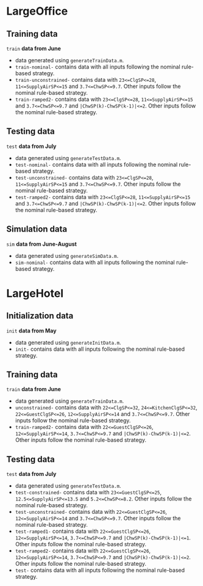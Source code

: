 # LargeOffice

## Training data ##

`train` **data from June**

* data generated using `generateTrainData.m`.
* `train-nominal-` contains data with all inputs following the nominal rule-based strategy.
* `train-unconstrained-` contains data with `23<=ClgSP<=28`, `11<=SupplyAirSP<=15` and `3.7<=ChwSP<=9.7`. Other inputs follow the nominal rule-based strategy.
* `train-ramped2-` contains data with `23<=ClgSP<=28`, `11<=SupplyAirSP<=15` and `3.7<=ChwSP<=9.7` and `|ChwSP(k)-ChwSP(k-1)|<=2`. Other inputs follow the nominal rule-based strategy.

## Testing data ##

`test` **data from July**

* data generated using `generateTestData.m`.
* `test-nominal-` contains data with all inputs following the nominal rule-based strategy.
* `test-unconstrained-` contains data with `23<=ClgSP<=28`, `11<=SupplyAirSP<=15` and `3.7<=ChwSP<=9.7`. Other inputs follow the nominal rule-based strategy.
* `test-ramped2-` contains data with `23<=ClgSP<=28`, `11<=SupplyAirSP<=15` and `3.7<=ChwSP<=9.7` and `|ChwSP(k)-ChwSP(k-1)|<=2`. Other inputs follow the nominal rule-based strategy.

## Simulation data ##

`sim` **data from June-August**

* data generated using `generateSimData.m`.
* `sim-nominal-` contains data with all inputs following the nominal rule-based strategy.


# LargeHotel

## Initialization data ##

`init` **data from May**

* data generated using `generateInitData.m`.
* `init-` contains data with all inputs following the nominal rule-based strategy.

## Training data ##

`train` **data from June**

* data generated using `generateTrainData.m`.
* `unconstrained-` contains data with `22<=ClgSP<=32`, `24<=KitchenClgSP<=32`, `22<=GuestClgSP<=26`, `12<=SupplyAirSP<=14` and `3.7<=ChwSP<=9.7`. Other inputs follow the nominal rule-based strategy.
* `train-ramped2-` contains data with `22<=GuestClgSP<=26`, `12<=SupplyAirSP<=14`, `3.7<=ChwSP<=9.7` and `|ChwSP(k)-ChwSP(k-1)|<=2`. Other inputs follow the nominal rule-based strategy.

## Testing data ##

`test` **data from July**

* data generated using `generateTestData.m`.
* `test-constrained-` contains data with `23<=GuestClgSP<=25`, `12.5<=SupplyAirSP<=13.5` and `5.2<=ChwSP<=8.2`. Other inputs follow the nominal rule-based strategy.
* `test-unconstrained-` contains data with `22<=GuestClgSP<=26`, `12<=SupplyAirSP<=14` and `3.7<=ChwSP<=9.7`. Other inputs follow the nominal rule-based strategy.
* `test-ramped1-` contains data with `22<=GuestClgSP<=26`, `12<=SupplyAirSP<=14`, `3.7<=ChwSP<=9.7` and `|ChwSP(k)-ChwSP(k-1)|<=1`. Other inputs follow the nominal rule-based strategy.
* `test-ramped2-` contains data with `22<=GuestClgSP<=26`, `12<=SupplyAirSP<=14`, `3.7<=ChwSP<=9.7` and `|ChwSP(k)-ChwSP(k-1)|<=2`. Other inputs follow the nominal rule-based strategy.
* `test-` contains data with all inputs following the nominal rule-based strategy.

